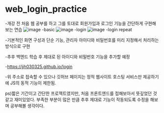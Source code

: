 # web_login_practice
-개강 전 처음 웹 공부를 하고 그를 토대로 회원가입과 로그인 기능을 간단하게 구현해보는 연습
![image](https://github.com/jjh030325/web_login_practice/assets/117177784/aa8327fc-dc8a-451b-80b3-fce9ffcb666a)
-basic
![image](https://github.com/jjh030325/web_login_practice/assets/117177784/33a55336-7148-47f1-b9c3-be4015ed5040)
-login
![image](https://github.com/jjh030325/web_login_practice/assets/117177784/9e60000d-10fc-4219-b30e-b58653fe2280)
-login repeat

-기본적인 화면 구성과 단순 기능, 관리자 아이디와 비밀번호를 미리 지정해서 처리하는 방식으로 구현

-추후 백엔드 학습 후 제대로 된 아이디와 비밀번호 기능을 추가할 예정

-https://jjh030325.github.io/login

-위 주소로 접속할 수 있으나 깃허브 페이지는 정적 웹사이트 호스팅 서비스만 제공하기에 JS의 동적 기능이 제한됨.


ps)짧은 기간이고 간단한 프로젝트였지만, 처음 프론트엔드를 접해보아서 뜻깊었던 것 같고 재미있었다. 부족한 부분이 많은 만큼 추후 제대로 기능이 작동되도록 수정을 해보며 공부해볼 생각이다.
